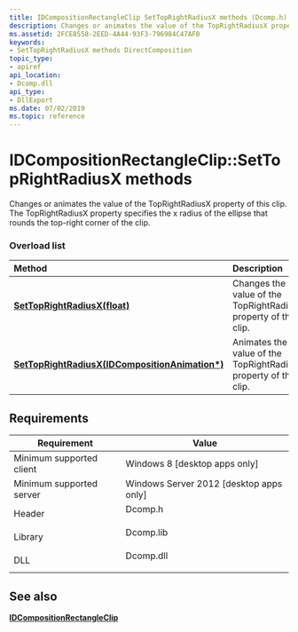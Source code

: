 ```yaml
---
title: IDCompositionRectangleClip SetTopRightRadiusX methods (Dcomp.h)
description: Changes or animates the value of the TopRightRadiusX property of this clip. The TopRightRadiusX property specifies the x radius of the ellipse that rounds the top-right corner of the clip.
ms.assetid: 2FCE8558-2EED-4A44-93F3-796984C47AF0
keywords:
- SetTopRightRadiusX methods DirectComposition
topic_type:
- apiref
api_location:
- Dcomp.dll
api_type:
- DllExport
ms.date: 07/02/2019
ms.topic: reference
---
```


# IDCompositionRectangleClip::SetTopRightRadiusX methods

Changes or animates the value of the TopRightRadiusX property of this clip. The TopRightRadiusX property specifies the x radius of the ellipse that rounds the top-right corner of the clip.

### Overload list



| Method                                                                                                                       | Description                                                                 |
|:-----------------------------------------------------------------------------------------------------------------------------|:----------------------------------------------------------------------------|
| [**SetTopRightRadiusX(float)**](/windows/win32/api/dcomp/nf-dcomp-idcompositionrectangleclip-settoprightradiusx(idcompositionanimation))                                     | Changes the value of the TopRightRadiusX property of this clip.<br/>  |
| [**SetTopRightRadiusX(IDCompositionAnimation\*)**](/windows/win32/api/dcomp/nf-dcomp-idcompositionrectangleclip-settoprightradiusx(idcompositionanimation)) | Animates the value of the TopRightRadiusX property of this clip.<br/> |



## Requirements



| Requirement | Value |
|-------------------------------------|--------------------------------------------------------------------------------------|
| Minimum supported client<br/> | Windows 8 \[desktop apps only\]<br/>                                           |
| Minimum supported server<br/> | Windows Server 2012 \[desktop apps only\]<br/>                                 |
| Header<br/>                   | <dl> <dt>Dcomp.h</dt> </dl>   |
| Library<br/>                  | <dl> <dt>Dcomp.lib</dt> </dl> |
| DLL<br/>                      | <dl> <dt>Dcomp.dll</dt> </dl> |



## See also

<dl> <dt>

[**IDCompositionRectangleClip**](/windows/win32/api/dcomp/nn-dcomp-idcompositionrectangleclip)
</dt> </dl>

